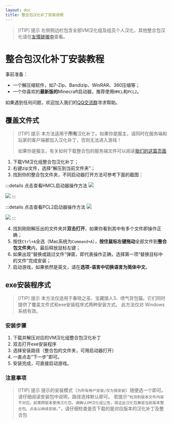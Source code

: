 ```yaml
---
layout: doc
title: 整合包汉化补丁安装说明
---
```


> [!TIP] 提示
> 左侧侧边栏包含全部VM汉化组及组员个人汉化，其他整合包汉化请在[友情链接中](/friends-links#recommend)查看。

# 整合包汉化补丁安装教程

事前准备：

- 一个解压缩软件，如7-Zip、Bandizip、WinRAR、360压缩等；
- 一个你喜欢的**最新版的**Minecraft启动器，推荐使用`HMCL`和`PCL2`。

如果遇到任何问题，欢迎加入我们的[QQ交流群](/community)寻求帮助。

## 覆盖文件式

> [!TIP] 提示
> 本方法适用于**所有**汉化补丁。如果你是服主，请同时在服务端和玩家的客户端都加入汉化补丁，否则无法进入游戏！
>
> 如果你是服主，有关如何下载整合包的服务端文件可以阅读[我们的这篇页面](/serverpack)

1. 下载VM汉化组整合包汉化补丁；
2. 右键zip文件，选择“解压到当前文件夹”；
3. 找到你的整合包文件夹，不同启动器打开方法可参考下面的截图：

:::details 点击查看HMCL启动器操作方法
![](/imgs/hmcl1.png)

![](/imgs/hmcl2.png)
:::

:::details 点击查看PCL2启动器操作方法
![](/imgs/pcl1.png)

![](/imgs/pcl2.png)
:::

4. 找到刚刚解压出的文件夹并**双击打开**，如果你看到其中有多个文件即操作正确；
5. 按住`Ctrl+A`全选（Mac系统为`Command+A`），**按住鼠标左键拖动**全部文件到**整合包文件夹**内，最后释放鼠标左键；
6. 如果出现“替换或跳过文件”弹窗，即代表操作正确，选择第一项“替换目标中的文件”完成安装；
7. 启动游戏，如果依然是英文，请在**选项-语言中切换语言为简体中文**。

## exe安装程序式

> [!TIP] 提示
> 本方法仅适用于春晓之巫、宝藏猎人3、喷气背包猫。它们同时提供了覆盖文件式和exe安装程序式两种安装方式。
> 此方法仅对 Windows 系统有效。

### 安装步骤

1. 下载并解压对应的VM汉化组整合包汉化补丁
2. 双击打开exe安装程序
3. 选择安装路径（整合包的文件夹，可用启动器打开）
4. 一直点击“下一步”即可。
5. 安装完成，可直接启动游戏。

### 注意事项

> [!TIP] 提示
> 提示的安装模式（`为所有用户安装/仅为我安装`）随便选一个即可。请仔细阅读安装包中说明，路径选择默认即可。
> 若提示`“检测到版本文件内容不对应。如果跨版本使用汉化包，请确认VM汉化组公告，保证此汉化包兼容当前版本整合包。点击以继续安装。”`，请仔细检查是否下载的是对应版本的汉化补丁及整合包
